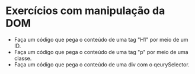 # Exercícios com manipulação da DOM

- Faça um código que pega o conteúdo de uma tag "H1" por meio de um ID.
- Faça um código que pega o conteúdo de uma tag "p" por meio de uma classe.
- Faça um código que pega o conteúdo de uma div com o qeurySelector.
